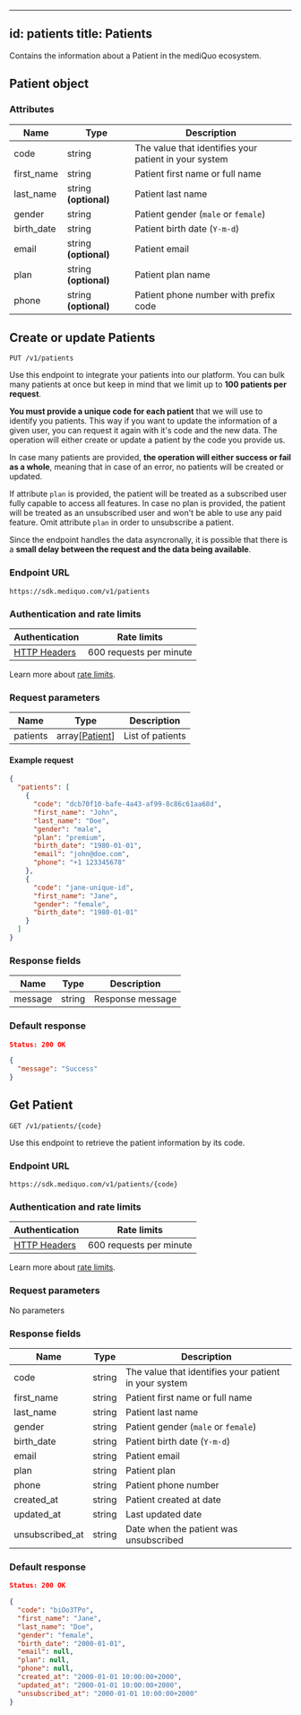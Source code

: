 
---
id: patients
title: Patients
---

Contains the information about a Patient in the mediQuo ecosystem.

## Patient object

### Attributes

| Name         | Type                  | Description                                           |
| ------------ | --------------------- | ----------------------------------------------------- |
| code         | string                | The value that identifies your patient in your system |
| first_name   | string                | Patient first name or full name                       |
| last_name    | string **(optional)** | Patient last name                                     |
| gender       | string                | Patient gender (`male` or `female`)                   |
| birth_date   | string                | Patient birth date (`Y-m-d`)                          |
| email        | string **(optional)** | Patient email                                         |
| plan         | string **(optional)** | Patient plan name                                     |
| phone        | string **(optional)** | Patient phone number with prefix code                 |

## Create or update Patients

```
PUT /v1/patients
```

Use this endpoint to integrate your patients into our platform. You can bulk many patients at once but keep in mind that we limit up to **100 patients per request**.

**You must provide a unique code for each patient** that we will use to identify you patients. This way if you want to update the information of a given user, you can request it again with it's code and the new data. The operation will either create or update a patient by the code you provide us.

In case many patients are provided, **the operation will either success or fail as a whole**, meaning that in case of an error, no patients will be created or updated.

If attribute `plan` is provided, the patient will be treated as a subscribed user fully capable to access all features. In case no plan is provided, the patient will be treated as an unsubscribed user and won't be able to use any paid feature. Omit attribute `plan` in order to unsubscribe a patient.

Since the endpoint handles the data asyncronally, it is possible that there is a **small delay between the request and the data being available**.

### Endpoint URL

`https://sdk.mediquo.com/v1/patients`

### Authentication and rate limits

| Authentication                                | Rate limits             |
| --------------------------------------------- | ----------------------- |
| [HTTP Headers](/docs/overview#authentication) | 600 requests per minute |

Learn more about [rate limits](/docs/overview#rate-limiting).

### Request parameters

| Name     | Type                          | Description      |
| -------- | ----------------------------- | ---------------- |
| patients | array[[Patient](#attributes)] | List of patients |

#### Example request

```json
{
  "patients": [
    {
      "code": "dcb70f10-bafe-4a43-af99-8c86c61aa68d",
      "first_name": "John",
      "last_name": "Doe",
      "gender": "male",
      "plan": "premium",
      "birth_date": "1980-01-01",
      "email": "john@doe.com",
      "phone": "+1 123345678"
    },
    {
      "code": "jane-unique-id",
      "first_name": "Jane",
      "gender": "female",
      "birth_date": "1980-01-01"
    }
  ]
}
```

### Response fields

| Name    | Type   | Description      |
| ------- | ------ | ---------------- |
| message | string | Response message |

### Default response

```json
Status: 200 OK
```

```json
{
  "message": "Success"
}
```

## Get Patient

```
GET /v1/patients/{code}
```

Use this endpoint to retrieve the patient information by its code.

### Endpoint URL

`https://sdk.mediquo.com/v1/patients/{code}`

### Authentication and rate limits

| Authentication                                | Rate limits             |
| --------------------------------------------- | ----------------------- |
| [HTTP Headers](/docs/overview#authentication) | 600 requests per minute |

Learn more about [rate limits](/docs/overview#rate-limiting).

### Request parameters

No parameters

### Response fields

| Name            | Type   | Description                                           |
| --------------- | ------ | ----------------------------------------------------- |
| code            | string | The value that identifies your patient in your system |
| first_name      | string | Patient first name or full name                       |
| last_name       | string | Patient last name                                     |
| gender          | string | Patient gender (`male` or `female`)                   |
| birth_date      | string | Patient birth date (`Y-m-d`)                          |
| email           | string | Patient email                                         |
| plan            | string | Patient plan                                          |
| phone           | string | Patient phone number                                  |
| created_at      | string | Patient created at date                               |
| updated_at      | string | Last updated date                                     |
| unsubscribed_at | string | Date when the patient was unsubscribed                |

### Default response

```json
Status: 200 OK
```

```json
{
  "code": "biOo3TPo",
  "first_name": "Jane",
  "last_name": "Doe",
  "gender": "female",
  "birth_date": "2000-01-01",
  "email": null,
  "plan": null,
  "phone": null,
  "created_at": "2000-01-01 10:00:00+2000",
  "updated_at": "2000-01-01 10:00:00+2000",
  "unsubscribed_at": "2000-01-01 10:00:00+2000"
}
```
